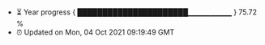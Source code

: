 - ⏳ Year progress { ██████████████████████▁▁▁▁▁▁▁▁ } 75.72 %
- ⏰ Updated on Mon, 04 Oct 2021 09:19:49 GMT

